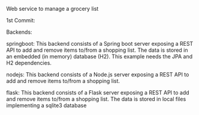 
Web service to manage a grocery list

1st Commit:

Backends:

springboot: This backend consists of a Spring boot server exposing a REST API to add and remove items to/from a shopping list.
The data is stored in an embedded (in memory) database (H2). This example needs the JPA and H2 dependencies.

nodejs: This backend consists of a Node.js server exposing a REST API to add and remove items to/from a shopping list.

flask: This backend consists of a Flask server exposing a REST API to add and remove items to/from a shopping list. The data is 
stored in local files implementing a sqlite3 database




